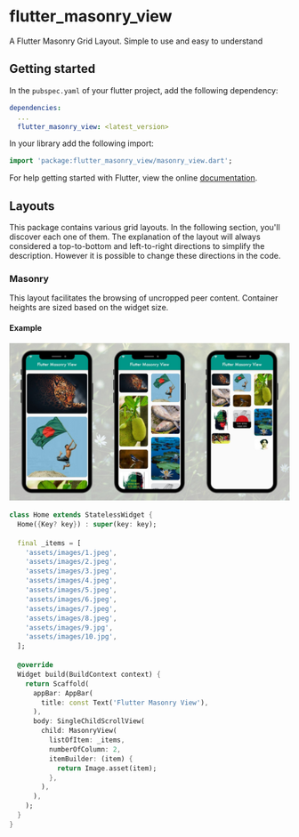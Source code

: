 # flutter_masonry_view
A Flutter Masonry Grid Layout. Simple to use and easy to understand

## Getting started

In the `pubspec.yaml` of your flutter project, add the following dependency:

```yaml
dependencies:
  ...
  flutter_masonry_view: <latest_version>
```

In your library add the following import:

```dart
import 'package:flutter_masonry_view/masonry_view.dart';
```

For help getting started with Flutter, view the online [documentation][flutter_documentation].

## Layouts

This package contains various grid layouts. In the following section, you'll discover each one of them.
The explanation of the layout will always considered a top-to-bottom and left-to-right directions to simplify the description. However it is possible to change these directions in the code. 


### **Masonry**

This layout facilitates the browsing of uncropped peer content. Container heights are sized based on the widget size.


#### **Example**

![Masonry example][masonry_example]

```dart
class Home extends StatelessWidget {
  Home({Key? key}) : super(key: key);

  final _items = [
    'assets/images/1.jpeg',
    'assets/images/2.jpeg',
    'assets/images/3.jpeg',
    'assets/images/4.jpeg',
    'assets/images/5.jpeg',
    'assets/images/6.jpeg',
    'assets/images/7.jpeg',
    'assets/images/8.jpeg',
    'assets/images/9.jpg',
    'assets/images/10.jpg',
  ];

  @override
  Widget build(BuildContext context) {
    return Scaffold(
      appBar: AppBar(
        title: const Text('Flutter Masonry View'),
      ),
      body: SingleChildScrollView(
        child: MasonryView(
          listOfItem: _items,
          numberOfColumn: 2,
          itemBuilder: (item) {
            return Image.asset(item);
          },
        ),
      ),
    );
  }
}
```
<!-- Links -->
[flutter_documentation]: https://docs.flutter.dev/
[masonry_example]: example/assets/images/example.jpeg